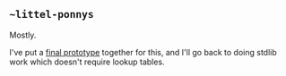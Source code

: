 ## `~littel-ponnys`
Mostly.

I've put a [final prototype](https://github.com/eglaysher/arvo/commit/ccfb11bda9030601f6679d474d0f7fde87b28bd9) together for this, and I'll go back to doing stdlib work which doesn't require lookup tables.